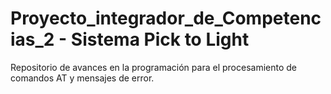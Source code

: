 # Proyecto_integrador_de_Competencias_2 - Sistema Pick to Light 
Repositorio de avances en la programación para el procesamiento de comandos AT y mensajes de error. 
